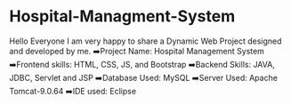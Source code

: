 # Hospital-Managment-System

Hello Everyone I am very happy to share a Dynamic Web Project designed and developed by me.
➡️Project Name: Hospital Management System
➡️Frontend skills: HTML, CSS, JS, and Bootstrap
➡️Backend Skills: JAVA, JDBC, Servlet and JSP
➡️Database Used: MySQL
➡️Server Used: Apache Tomcat-9.0.64
➡️IDE used: Eclipse
